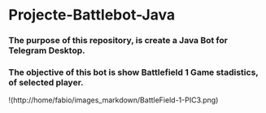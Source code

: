 # Projecte-Battlebot-Java
### The purpose of this repository, is create a Java Bot for Telegram Desktop.
### The objective of this bot is show Battlefield 1 Game stadistics, of selected player.

!(http://home/fabio/images_markdown/BattleField-1-PIC3.png)
